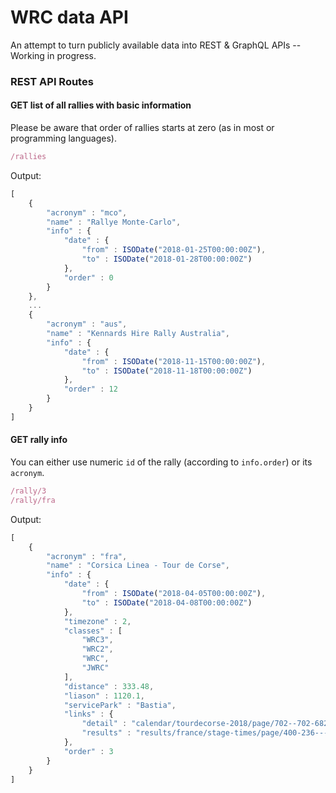 # WRC data API
An attempt to turn publicly available data into REST &amp; GraphQL APIs
\--
Working in progress.

### REST API Routes

#### GET list of all rallies with basic information
Please be aware that order of rallies starts at zero (as in most or programming languages).
```javascript
/rallies
```
Output:
```javascript
[
	{
		"acronym" : "mco",
		"name" : "Rallye Monte-Carlo",
		"info" : {
			"date" : {
				"from" : ISODate("2018-01-25T00:00:00Z"),
				"to" : ISODate("2018-01-28T00:00:00Z")
			},
			"order" : 0
		}
	},
	...
	{
		"acronym" : "aus",
		"name" : "Kennards Hire Rally Australia",
		"info" : {
			"date" : {
				"from" : ISODate("2018-11-15T00:00:00Z"),
				"to" : ISODate("2018-11-18T00:00:00Z")
			},
			"order" : 12
		}
	}
]
```

#### GET rally info
You can either use numeric `id` of the rally (according to `info.order`) or its `acronym`.
```javascript
/rally/3
/rally/fra
```
Output:
```javascript
[
	{
		"acronym" : "fra",
		"name" : "Corsica Linea - Tour de Corse",
		"info" : {
			"date" : {
				"from" : ISODate("2018-04-05T00:00:00Z"),
				"to" : ISODate("2018-04-08T00:00:00Z")
			},
			"timezone" : 2,
			"classes" : [
				"WRC3",
				"WRC2",
				"WRC",
				"JWRC"
			],
			"distance" : 333.48,
			"liason" : 1120.1,
			"servicePark" : "Bastia",
			"links" : {
				"detail" : "calendar/tourdecorse-2018/page/702--702-682-.html",
				"results" : "results/france/stage-times/page/400-236---.html"
			},
			"order" : 3
		}
	}
]
```
